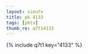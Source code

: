 ```yaml
--- 
layout: sieutv
title: pk 4133
tags: [pktv]
thumb_re: q7t14133
---
```

{% include q7t1 key="4133" %} 
